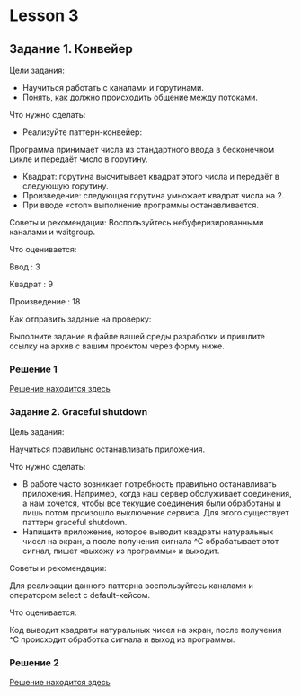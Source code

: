 # Lesson 3

## Задание 1. Конвейер

Цели задания:

- Научиться работать с каналами и горутинами.
- Понять, как должно происходить общение между потоками.

Что нужно сделать:

- Реализуйте паттерн-конвейер:

Программа принимает числа из стандартного ввода в бесконечном цикле и передаёт число в горутину.

- Квадрат: горутина высчитывает квадрат этого числа и передаёт в следующую горутину.
- Произведение: следующая горутина умножает квадрат числа на 2.
- При вводе «стоп» выполнение программы останавливается.

Советы и рекомендации:
Воспользуйтесь небуферизированными каналами и waitgroup.

Что оценивается:

Ввод : 3

Квадрат : 9

Произведение : 18

Как отправить задание на проверку:

Выполните задание в файле вашей среды разработки и пришлите ссылку на архив с вашим проектом через форму ниже.

### Решение 1

[Решение находится здесь](https://github.com/MoJIoToK/Integration-and-Parallelism-In-Go/blob/main/S3_HW/Task1.go)

### Задание 2. Graceful shutdown

Цель задания:

Научиться правильно останавливать приложения.

Что нужно сделать:

- В работе часто возникает потребность правильно останавливать приложения. Например, когда наш сервер обслуживает
  соединения, а нам хочется, чтобы все текущие соединения были обработаны и лишь потом произошло выключение сервиса. Для
  этого существует паттерн graceful shutdown.
- Напишите приложение, которое выводит квадраты натуральных чисел на экран, а после получения сигнала ^С обрабатывает
  этот сигнал, пишет «выхожу из программы» и выходит.

Советы и рекомендации:

Для реализации данного паттерна воспользуйтесь каналами и оператором select с default-кейсом.

Что оценивается:

Код выводит квадраты натуральных чисел на экран, после получения ^С происходит обработка сигнала и выход из программы.

### Решение 2

[Решение находится здесь](https://github.com/MoJIoToK/Integration-and-Parallelism-In-Go/blob/main/S3_HW/Task2.go)
